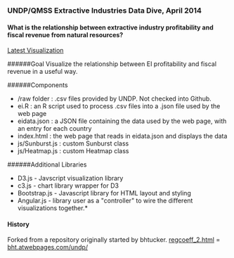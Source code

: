 ### UNDP/QMSS Extractive Industries Data Dive, April 2014
#### What is the relationship between extractive industry profitability and fiscal revenue from natural resources?
[Latest Visualization](http://www.columbia.edu/~taj6/undp/index.html)

######Goal
Visualize the relationship between EI profitability and fiscal revenue in a useful way.

######Components
* /raw folder : .csv files provided by UNDP.  Not checked into Github.
* ei.R : an R script used to process .csv files into a .json file used by the web page 
* eidata.json : a JSON file containing the data used by the web page, with an entry for each country 
* index.html : the web page that reads in eidata.json and displays the data 
* js/Sunburst.js : custom Sunburst class
* js/Heatmap.js : custom Heatmap class

######Additional Libraries
* D3.js  - Javscript visualization library
* c3.js  - chart library wrapper for D3
* Bootstrap.js - Javascript library for HTML layout and styling
* Angular.js - library user as a "controller" to wire the different visualizations together.* 



#### History
Forked from a repository originally started by bhtucker.
[regcoeff_2.html](https://github.com/bhtucker/undp/blob/master/regcoeffs_2.html) = [bht.atwebpages.com/undp/](http://bht.atwebpages.com/undp/)

